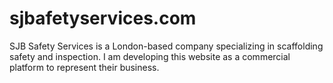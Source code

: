 # sjbafetyservices.com

SJB Safety Services is a London-based company specializing in scaffolding safety and inspection.
I am developing this website as a commercial platform to represent their business.
